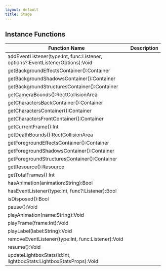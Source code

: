 ```yaml
---
layout: default
title: Stage
---
```


## Instance Functions

| Function Name | Description |
| --------------- | ------------- |
| addEventListener(type:Int, func:Listener, options?:EventListenerOptions):Void |  |
| getBackgroundEffectsContainer():Container |  |
| getBackgroundShadowsContainer():Container |  |
| getBackgroundStructuresContainer():Container |  |
| getCameraBounds():RectCollisionArea |  |
| getCharactersBackContainer():Container |  |
| getCharactersContainer():Container |  |
| getCharactersFrontContainer():Container |  |
| getCurrentFrame():Int |  |
| getDeathBounds():RectCollisionArea |  |
| getForegroundEffectsContainer():Container |  |
| getForegroundShadowsContainer():Container |  |
| getForegroundStructuresContainer():Container |  |
| getResource():Resource |  |
| getTotalFrames():Int |  |
| hasAnimation(animation:String):Bool |  |
| hasEventListener(type:Int, func?:Listener):Bool |  |
| isDisposed():Bool |  |
| pause():Void |  |
| playAnimation(name:String):Void |  |
| playFrame(frame:Int):Void |  |
| playLabel(label:String):Void |  |
| removeEventListener(type:Int, func:Listener):Void |  |
| resume():Void |  |
| updateLightboxStats(id:Int, lightboxStats:LightboxStatsProps):Void |  |
